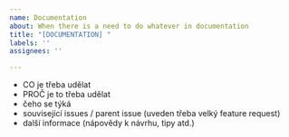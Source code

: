 ```yaml
---
name: Documentation
about: When there is a need to do whatever in documentation
title: "[DOCUMENTATION] "
labels: ''
assignees: ''

---
```


- CO je třeba udělat
- PROČ je to třeba udělat
- čeho se týká
- související issues / parent issue (uveden třeba velký feature request)
- další informace (nápovědy k návrhu, tipy atd.)
